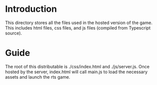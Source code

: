 # Introduction
This directory stores all the files used in the hosted version of the game. This includes
html files, css files, and js files (compiled from Typescript source).

# Guide
The root of this distributable is ./css/index.html and ./js/server.js. Once hosted by the server, index.html will call main.js to load the necessary assets and launch the rts game.

